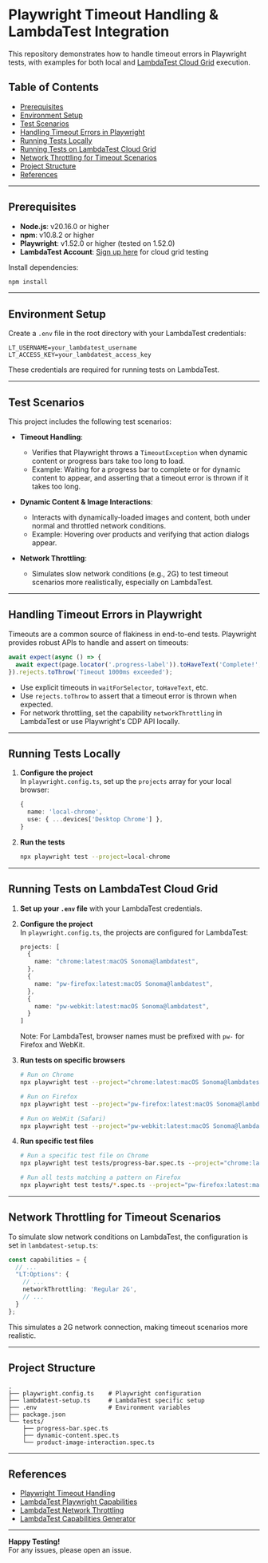 # Playwright Timeout Handling & LambdaTest Integration

This repository demonstrates how to handle timeout errors in Playwright tests, with examples for both local and [LambdaTest Cloud Grid](https://www.lambdatest.com?fp_ref=jaydeep88) execution.

## Table of Contents

- [Prerequisites](#prerequisites)
- [Environment Setup](#environment-setup)
- [Test Scenarios](#test-scenarios)
- [Handling Timeout Errors in Playwright](#handling-timeout-errors-in-playwright)
- [Running Tests Locally](#running-tests-locally)
- [Running Tests on LambdaTest Cloud Grid](#running-tests-on-lambdatest-cloud-grid)
- [Network Throttling for Timeout Scenarios](#network-throttling-for-timeout-scenarios)
- [Project Structure](#project-structure)
- [References](#references)

---

## Prerequisites

- **Node.js**: v20.16.0 or higher
- **npm**: v10.8.2 or higher
- **Playwright**: v1.52.0 or higher (tested on 1.52.0)
- **LambdaTest Account**: [Sign up here](https://www.lambdatest.com?fp_ref=jaydeep88) for cloud grid testing

Install dependencies:
```bash
npm install
```

---

## Environment Setup

Create a `.env` file in the root directory with your LambdaTest credentials:

```
LT_USERNAME=your_lambdatest_username
LT_ACCESS_KEY=your_lambdatest_access_key
```

These credentials are required for running tests on LambdaTest.

---

## Test Scenarios

This project includes the following test scenarios:

- **Timeout Handling**:  
  - Verifies that Playwright throws a `TimeoutException` when dynamic content or progress bars take too long to load.
  - Example: Waiting for a progress bar to complete or for dynamic content to appear, and asserting that a timeout error is thrown if it takes too long.

- **Dynamic Content & Image Interactions**:  
  - Interacts with dynamically-loaded images and content, both under normal and throttled network conditions.
  - Example: Hovering over products and verifying that action dialogs appear.

- **Network Throttling**:  
  - Simulates slow network conditions (e.g., 2G) to test timeout scenarios more realistically, especially on LambdaTest.

---

## Handling Timeout Errors in Playwright

Timeouts are a common source of flakiness in end-to-end tests. Playwright provides robust APIs to handle and assert on timeouts:

```typescript
await expect(async () => {
  await expect(page.locator('.progress-label')).toHaveText('Complete!', { timeout: 1000 });
}).rejects.toThrow('Timeout 1000ms exceeded');
```

- Use explicit timeouts in `waitForSelector`, `toHaveText`, etc.
- Use `rejects.toThrow` to assert that a timeout error is thrown when expected.
- For network throttling, set the capability `networkThrottling` in LambdaTest or use Playwright's CDP API locally.

---

## Running Tests Locally

1. **Configure the project**  
   In `playwright.config.ts`, set up the `projects` array for your local browser:

   ```typescript
   {
     name: 'local-chrome',
     use: { ...devices['Desktop Chrome'] },
   }
   ```

2. **Run the tests**  
   ```bash
   npx playwright test --project=local-chrome
   ```

---

## Running Tests on LambdaTest Cloud Grid

1. **Set up your `.env` file** with your LambdaTest credentials.

2. **Configure the project**  
   In `playwright.config.ts`, the projects are configured for LambdaTest:

   ```typescript
   projects: [
     {
       name: "chrome:latest:macOS Sonoma@lambdatest",
     },
     {
       name: "pw-firefox:latest:macOS Sonoma@lambdatest",
     },
     {
       name: "pw-webkit:latest:macOS Sonoma@lambdatest",
     }
   ]
   ```

   Note: For LambdaTest, browser names must be prefixed with `pw-` for Firefox and WebKit.

3. **Run tests on specific browsers**  
   ```bash
   # Run on Chrome
   npx playwright test --project="chrome:latest:macOS Sonoma@lambdatest"

   # Run on Firefox
   npx playwright test --project="pw-firefox:latest:macOS Sonoma@lambdatest"

   # Run on WebKit (Safari)
   npx playwright test --project="pw-webkit:latest:macOS Sonoma@lambdatest"
   ```

4. **Run specific test files**  
   ```bash
   # Run a specific test file on Chrome
   npx playwright test tests/progress-bar.spec.ts --project="chrome:latest:macOS Sonoma@lambdatest"

   # Run all tests matching a pattern on Firefox
   npx playwright test tests/*.spec.ts --project="pw-firefox:latest:macOS Sonoma@lambdatest"
   ```

---

## Network Throttling for Timeout Scenarios

To simulate slow network conditions on LambdaTest, the configuration is set in `lambdatest-setup.ts`:

```typescript
const capabilities = {
  // ...
  "LT:Options": {
    // ...
    networkThrottling: 'Regular 2G',
    // ...
  }
};
```

This simulates a 2G network connection, making timeout scenarios more realistic.

---

## Project Structure

```
.
├── playwright.config.ts    # Playwright configuration
├── lambdatest-setup.ts     # LambdaTest specific setup
├── .env                    # Environment variables
├── package.json
└── tests/
    ├── progress-bar.spec.ts
    ├── dynamic-content.spec.ts
    └── product-image-interaction.spec.ts
```

---

## References

- [Playwright Timeout Handling](https://playwright.dev/docs/api/class-locator#locator-wait-for)
- [LambdaTest Playwright Capabilities](https://www.lambdatest.com/support/docs/playwright-automation-capabilities/)
- [LambdaTest Network Throttling](https://www.lambdatest.com/support/docs/network-throttling-in-playwright/)
- [LambdaTest Capabilities Generator](https://www.lambdatest.com/capabilities-generator/)

---

**Happy Testing!**  
For any issues, please open an issue.


